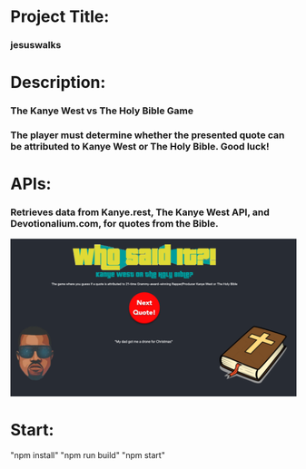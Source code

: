 # Project Title:
### jesuswalks
# Description:
### The Kanye West vs The Holy Bible Game
### The player must determine whether the presented quote can be attributed to Kanye West or The Holy Bible. Good luck!
# APIs:
### Retrieves data from Kanye.rest, The Kanye West API, and Devotionalium.com, for quotes from the Bible.

  ![Game](https://github.com/JeremiahBerndt/jesuswalks/blob/main/images/game.png?raw=true)

# Start:
"npm install"
"npm run build"
"npm start"

